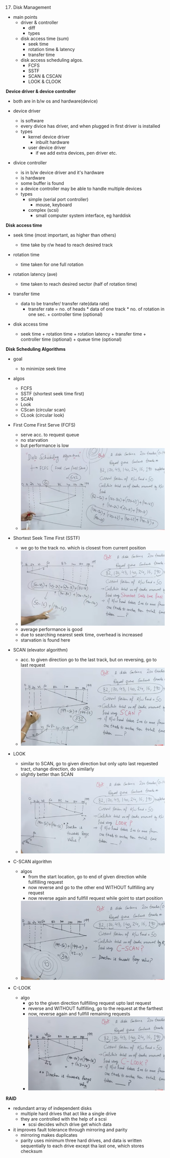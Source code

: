 17. Disk Management

- main points
	- driver & controller 
		- diff
		- types
	- disk access time (sum)
		- seek time
		- rotation time & latency
		- transfer time
	- disk access scheduling algos.
		- FCFS
		- SSTF
		- SCAN & CSCAN
		- LOOK & CLOOK




**Device driver & device controller**


- both are in b/w os and hardware(device)
- device driver
	- is software
	- every divice has driver, and when plugged in first driver is installed
	- types 
		- kernel device driver
			- inbuilt hardware
		- user device driver
			- if we add extra devices, pen driver etc.

- divice controller
	- is in b/w device driver and it's hardware
	- is hardware
	- some buffer is found
	- a device controller may be able to handle multiple devices
	- types
		- simple (serial port controller)
			- mouse, keyboard
		- complex (scsi)
			- small computer system interface, eg harddisk





**Disk access time**
- seek time (most important, as higher than others)
	- time take by r/w head to reach desired track
- rotation time
	- time taken for one full rotation
- rotation latency (ave)
	- time taken to reach desired sector (half of rotation time)
- transfer time
	- data to be transfer/ transfer rate(data rate)
		- transfer rate = no. of heads * data of one track * no. of rotation in one sec. + controller time (optional)

- disk access time
	- seek time + rotation time + rotation latency + transfer time + controller time (optional) + queue time (optional)




**Disk Scheduling Algorithms**
- goal
	- to minimize seek time
- algos
	- FCFS
	- SSTF (shortest seek time first)
	- SCAN
	- Look
	- CScan (circular scan)
	- CLook (circular look) 




- First Come First Serve (FCFS)
	- serve acc. to request queue
	- no starvation
	- but performance is low
	- ![4a3839788f2b6db81715814ad2364720.png](../_resources/853e1c4a165545349a1edb6ea0d12144.png)


- Shortest Seek Time First (SSTF)
	- we go to the track no. which is closest from current position
	- ![7252c9d96d44bccf1dfa91d1851b84e1.png](../_resources/905b5f9564d046308066c62ee440b388.png)
	- average performance is good
	- due to searching nearest seek time, overhead is increased
	- starvation is found here



- SCAN (elevator algorithm)
	- acc. to given direction go to the last track, but on reversing, go to last request
	- ![4d84725994ed8f8f54fca5df97f3381f.png](../_resources/5f9c82bb8aed4206ac4bf396e61371bc.png)



- LOOK 	
	- similar to SCAN, go to given direction but only upto last requested tract, change direction, do similarly
	- slightly better than SCAN
	- ![84c65924fbb65bab2c709312f1e324ee.png](../_resources/653be703d9f44febbc9abada4773be7f.png)


- C-SCAN algorithm
	- algos
		- from the start location, go to end of given direction while fullfilling request
		- now reverse and go to the other end WITHOUT fullfilling any request
		- now reverse again and fullfill request while goint to start position
	- ![b5844fea4d2a154791d85b2c7334387d.png](../_resources/33000fe516ea49dda4380b2de03e9888.png)


- C-LOOK
	- algo
		- go to the given direction fullfilling request upto last request
		- reverse and WITHOUT fullfilling, go to the request at the farthest
		- now, reverse again and fullfill remaining requests
		- ![61a10739918ad5702666e8663536b75a.png](../_resources/2c4b433760fd4d8090e78307314ed9de.png)





**RAID**
- redundant array of independent disks
	- multiple hard drives that act like a single drive
	- they are controlled with the help of a scsi
		- scsi decides wihch drive get which data
- it improves fault tolerance through mirroring and parity
	- mirroring makes duplicates
	- parity uses minimum three hard drives, and data is written sequentially to each drive except tha last one, which stores checksum

